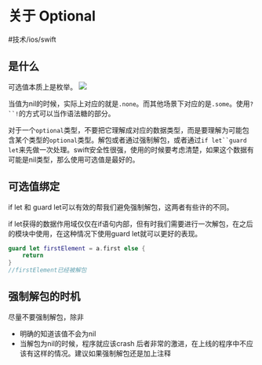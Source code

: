 # 关于 Optional
#技术/ios/swift

## 是什么
可选值本质上是枚举。
![](%E5%85%B3%E4%BA%8E%20Optional/%E6%88%AA%E5%B1%8F2020-07-09%20%E4%B8%8A%E5%8D%8811.44.18.png)

当值为nil的时候，实际上对应的就是`.none`。而其他场景下对应的是`.some`。使用`?``!`的方式可以当作语法糖的部分。

对于一个`optional`类型，不要把它理解成对应的数据类型，而是要理解为可能包含某个类型的`optional`类型。解包或者通过强制解包，或者通过`if let``guard let`来先做一次处理。swift安全性很强，使用的时候要考虑清楚，如果这个数据有可能是nil类型，那么使用可选值是最好的。

## 可选值绑定
if let 和 guard let可以有效的帮我们避免强制解包，这两者有些许的不同。

if let获得的数据作用域仅仅在if语句内部，但有时我们需要进行一次解包，在之后的模块中使用，在这种情况下使用guard let就可以更好的表现。
```swift
guard let firstElement = a.first else {
	return
}
//firstElement已经被解包
```

## 强制解包的时机
尽量不要强制解包，除非
- 明确的知道该值不会为nil
- 当解包为nil的时候，程序就应该crash
后者非常的激进，在上线的程序中不应该有这样的情况。建议如果强制解包还是加上注释